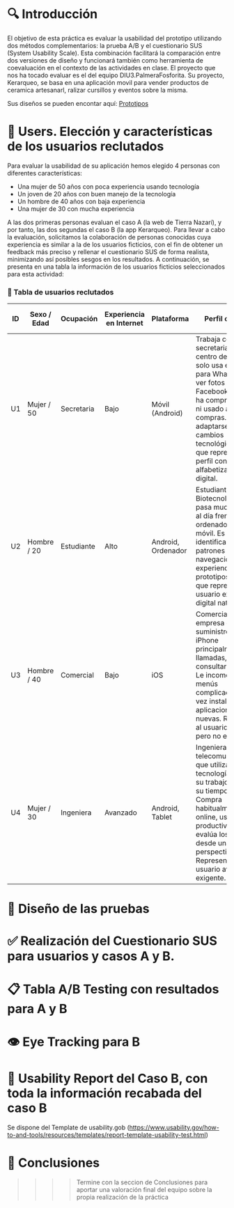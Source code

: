 # 🔍 Introducción
El objetivo de esta práctica es evaluar la usabilidad del prototipo utilizando dos métodos complementarios: la prueba A/B y el cuestionario SUS (System Usability Scale). Esta combinación facilitará la comparación entre dos versiones de diseño y funcionará también como herramienta de coevaluación en el contexto de las actividades en clase.
El proyecto que nos ha tocado evaluar es el del equipo DIU3.PalmeraFosforita. Su proyecto, Kerarqueo, se basa en una aplicación movil para vender productos de ceramica artesanarl, ralizar cursillos y eventos sobre la misma. 

Sus diseños se pueden encontar aquí: [Prototipos](https://www.figma.com/proto/RmxUR8LE3bxbivaD4IAYlw/layout_hi-fi?node-id=2-359&t=LVN78XnzukW0aWbK-1&scaling=scale-down&content-scaling=fixed&page-id=0%3A1)

# 👥 Users. Elección y características de los usuarios reclutados
Para evaluar la usabilidad de su aplicación hemos elegido 4 personas con diferentes características:
- Una mujer de 50 años con poca experiencia usando tecnología
- Un joven de 20 años con buen manejo de la tecnología
- Un hombre de 40 años con baja experiencia
- Una mujer de 30 con mucha experiencia

A las dos primeras personas evaluan el caso A (la web de Tierra Nazarí), y por tanto, las dos segundas el caso B (la app Kerarqueo). Para llevar a cabo la evaluación, solicitamos la colaboración de personas conocidas cuya experiencia es similar a la de los usuarios ficticios, con el fin de obtener un feedback más preciso y rellenar el cuestionario SUS de forma realista, minimizando así posibles sesgos en los resultados. A continuación, se presenta en una tabla la información de los usuarios ficticios seleccionados para esta actividad:
### 👥 Tabla de usuarios reclutados

| ID  | Sexo / Edad | Ocupación  | Experiencia en Internet | Plataforma        | Perfil cubierto                                                                                                                                                                                                                                            | Test | Tipo, Actividad, Emoción | SUS Score |
|-----|-------------|------------|--------------------------|--------------------|-------------------------------------------------------------------------------------------------------------------------------------------------------------------------------------------------------------------------------------------------------------|------|---------------------------|------------|
| U1  | Mujer / 50  | Secretaria | Bajo                     | Móvil (Android)    | Trabaja como secretaria en un centro de salud y solo usa el móvil para WhatsApp y ver fotos en Facebook. Nunca ha comprado online ni usado apps de compras. Le cuesta adaptarse a cambios tecnológicos, por lo que representa un perfil con baja alfabetización digital. | A    | --                        | --         |
| U2  | Hombre / 20 | Estudiante | Alto                     | Android, Ordenador | Estudiante de Biotecnología que pasa muchas horas al día frente al ordenador y el móvil. Es rápido identificando patrones de navegación y tiene experiencia con prototipos, por lo que representa al usuario experto digital nativo.                      | A    | --                        | --         |
| U3  | Hombre / 40 | Comercial  | Bajo                     | iOS                | Comercial en una empresa de suministros. Usa su iPhone principalmente para llamadas, correo y consultar el tiempo. Le incomodan los menús complicados y rara vez instala aplicaciones nuevas. Representa al usuario funcional pero no experto.            | B    | --                        | --         |
| U4  | Mujer / 30  | Ingeniera  | Avanzado                 | Android, Tablet    | Ingeniera de telecomunicaciones que utiliza la tecnología tanto en su trabajo como en su tiempo libre. Compra habitualmente online, usa apps de productividad y evalúa los diseños desde una perspectiva crítica. Representa al usuario avanzado y exigente. | B    | --                        | --         |

# 🧪 Diseño de las pruebas

# ✅ Realización del Cuestionario SUS para usuarios y casos A y B.

# 📋 Tabla A/B Testing con resultados para A y B

# 👁️ Eye Tracking para B

# 🧾 Usability Report del Caso B, con toda la información recabada del caso B

Se dispone del Template de usability.gob (https://www.usability.gov/how-to-and-tools/resources/templates/report-template-usability-test.html) 

# 🧠 Conclusiones

>>>> Termine con la seccion de Conclusiones para aportar una valoración final del equipo sobre la propia realización de la práctica
